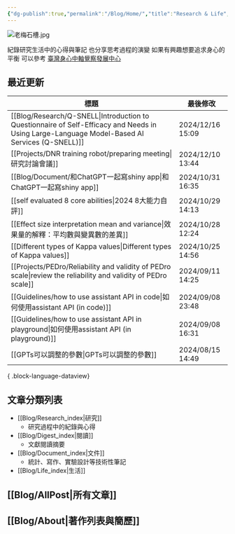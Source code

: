 ```yaml
---
{"dg-publish":true,"permalink":"/Blog/Home/","title":"Research & Life","contentClasses":"cards","tags":["blog","gardenEntry","gardenEntry","gardenEntry","gardenEntry","gardenEntry"],"created":"2023-02-16T00:00:00.000Z","updated":"2024-04-11T16:22"}
---
```



![老梅石槽.jpg](/img/user/Blog/images/%E8%80%81%E6%A2%85%E7%9F%B3%E6%A7%BD.jpg)

紀錄研究生活中的心得與筆記
也分享思考過程的演變
如果有興趣想要追求身心的平衡
可以參考 [臺灣身心中軸覺察發展中心](https://bmaa.tw)

## 最近更新

| 標題                                                                                                                                               | 最後修改              |
| ------------------------------------------------------------------------------------------------------------------------------------------------ | ----------------- |
| [[Blog/Research/Q-SNELL\|Introduction to Questionnaire of Self-Efficacy and Needs in Using Large-Language Model-Based AI Services (Q-SNELL)]] | 2024/12/16  15:09 |
| [[Projects/DNR training robot/preparing meeting\|研究討論會議]]                                                                                     | 2024/12/10  13:44 |
| [[Blog/Document/和ChatGPT一起寫shiny app\|和ChatGPT一起寫shiny app]]                                                                                  | 2024/10/31  16:35 |
| [[self evaluated 8 core abilities\|2024 8大能力自評]]                                                                                              | 2024/10/29  14:13 |
| [[Effect size interpretation mean and variance\|效果量的解釋：平均數與變異數的差異]]                                                                           | 2024/10/28  12:24 |
| [[Different types of Kappa values\|Different types of Kappa values]]                                                                          | 2024/10/25  14:56 |
| [[Projects/PEDro/Reliability and validity of PEDro scale\|review the reliability and validity of PEDro scale]]                                | 2024/09/11  14:25 |
| [[Guidelines/how to use assistant API in code\|如何使用assistant API (in code)]]                                                                  | 2024/09/08  23:48 |
| [[Guidelines/how to use assistant API in playground\|如何使用assistant API (in playground)]]                                                      | 2024/09/08  16:31 |
| [[GPTs可以調整的參數\|GPTs可以調整的參數]]                                                                                                                  | 2024/08/15  14:49 |

{ .block-language-dataview}

## 文章分類列表

- [[Blog/Research_index\|研究]]
    - 研究過程中的紀錄與心得
- [[Blog/Digest_index\|閱讀]]
    - 文獻閱讀摘要
- [[Blog/Document_index\|文件]]
    - 統計、寫作、實驗設計等技術性筆記
- [[Blog/Life_index\|生活]]

## [[Blog/AllPost\|所有文章]]

## [[Blog/About\|著作列表與簡歷]]
